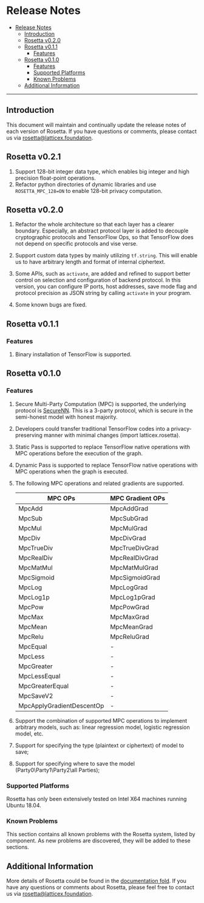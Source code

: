 
# Release Notes

- [Release Notes](#release-notes)
  - [Introduction](#introduction)
  - [Rosetta v0.2.0](#rosetta-v020)
  - [Rosetta v0.1.1](#rosetta-v011)
    - [Features](#features)
  - [Rosetta v0.1.0](#rosetta-v010)
    - [Features](#features-1)
    - [Supported Platforms](#supported-platforms)
    - [Known Problems](#known-problems)
  - [Additional Information](#additional-information)

----

## Introduction

This document will maintain and continually update the release notes of each version of Rosetta. If you have questions or comments, please contact us via rosetta@latticex.foundation.

## Rosetta v0.2.1

1. Support 128-bit integer data type, which enables big integer and high precision float-point operations.
2. Refactor python directories of dynamic libraries and use `ROSETTA_MPC_128=ON` to enable 128-bit privacy computation.


## Rosetta v0.2.0

1. Refactor the whole architecture so that each layer has a clearer boundary. Especially, an abstract protocol layer is added to decouple cryptographic protocols and TensorFlow Ops, so that TensorFlow does not depend on specific protocols and vise verse.

2. Support custom data types by mainly utilizing `tf.string`. This will enable us to have arbitrary length and format of internal ciphertext.
   
3. Some APIs, such as `activate`, are added and refined to support better control on selection and configuration of backend protocol. In this version, you can configure IP ports, host addresses, save mode flag and protocol precision as JSON string by calling `activate` in your program.
   
4. Some known bugs are fixed.


## Rosetta v0.1.1

### Features

1. Binary installation of TensorFlow is supported.

## Rosetta v0.1.0

### Features

1. Secure Multi-Party Computation (MPC) is supported, the underlying protocol is [SecureNN](https://eprint.iacr.org/2018/442.pdf). This is a $3$-party protocol, which is secure in the semi-honest model with honest majority.

2. Developers could transfer traditional TensorFlow codes into a privacy-preserving manner with minimal changes (import latticex.rosetta).

3. Static Pass is supported to replace TensorFlow native operations with MPC operations before the execution of the graph.

4. Dynamic Pass is supported to replace TensorFlow native operations with MPC operations when the graph is executed.

5. The following MPC operations and related gradients are supported.

    |  MPC OPs     |    MPC Gradient OPs    | 
    | --------------- | -------------- | 
    |MpcAdd |MpcAddGrad|
    |MpcSub |MpcSubGrad|
    |MpcMul |MpcMulGrad|
    |MpcDiv |MpcDivGrad|
    |MpcTrueDiv |MpcTrueDivGrad|
    |MpcRealDiv |MpcRealDivGrad|
    |MpcMatMul |MpcMatMulGrad|
    |MpcSigmoid |MpcSigmoidGrad|
    |MpcLog |MpcLogGrad|
    |MpcLog1p |MpcLog1pGrad|
    |MpcPow |MpcPowGrad|
    |MpcMax |MpcMaxGrad|
    |MpcMean |MpcMeanGrad|
    |MpcRelu |MpcReluGrad|
    |MpcEqual |-|
    |MpcLess |-|
    |MpcGreater |-|
    |MpcLessEqual |-|
    |MpcGreaterEqual |-|
    |MpcSaveV2 |-|
    |MpcApplyGradientDescentOp |-|

6. Support the combination of supported MPC operations to implement arbitrary models, such as: linear regression model, logistic regression model, etc.

7. Support for specifying the type (plaintext or ciphertext) of model to save;

8. Support for specifying where to save the model (Party0\Party1\Party2\all Parties);


### Supported Platforms

Rosetta has only been extensively tested on Intel X64 machines running Ubuntu 18.04.


### Known Problems

This section contains all known problems with the Rosetta system, listed by component. As new problems are discovered, they will be added to these sections.


## Additional Information

More details of Rosetta could be found in
the [documentation fold](doc/). If you have any questions or comments about Rosetta, please feel free to contact us via rosetta@latticex.foundation.
